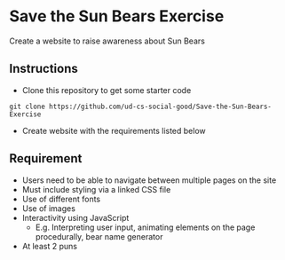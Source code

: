 # Save the Sun Bears Exercise
Create a website to raise awareness about Sun Bears

## Instructions
* Clone this repository to get some starter code

```
git clone https://github.com/ud-cs-social-good/Save-the-Sun-Bears-Exercise
```

* Create website with the requirements listed below

## Requirement
* Users need to be able to navigate between multiple pages on the site
* Must include styling via a linked CSS file
* Use of different fonts
* Use of images
* Interactivity using JavaScript
    * E.g. Interpreting user input, animating elements on the page
      procedurally, bear name generator
* At least 2 puns

